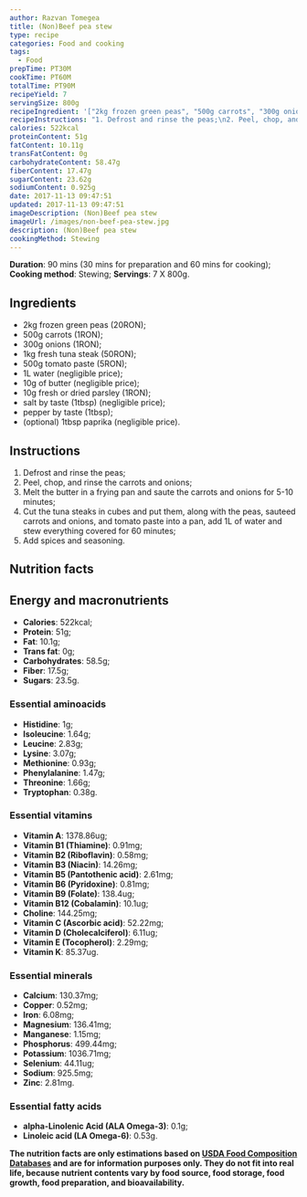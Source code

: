 ```yaml
---
author: Razvan Tomegea
title: (Non)Beef pea stew
type: recipe
categories: Food and cooking
tags:
  - Food
prepTime: PT30M
cookTime: PT60M
totalTime: PT90M
recipeYield: 7
servingSize: 800g
recipeIngredient: '["2kg frozen green peas", "500g carrots", "300g onions", "1kg fresh tuna steak", "500g tomato paste", "1L water", "10g of butter", "10g fresh or dried parsley", "salt by taste (1tbsp)", "pepper by taste (1tbsp)", "(optional) 1tbsp paprika"]'
recipeInstructions: "1. Defrost and rinse the peas;\n2. Peel, chop, and rinse the carrots and onions;\n3. Melt the butter in a frying pan and saute the carrots and onions for 5-10 minutes;\n4. Cut the tuna steaks in cubes and put them, along with the peas, sauteed carrots and onions, and tomato  paste into a pan, add 1L of water and stew everything covered for 60 minutes;\n5. Add spices and seasoning."
calories: 522kcal
proteinContent: 51g
fatContent: 10.11g
transFatContent: 0g
carbohydrateContent: 58.47g
fiberContent: 17.47g
sugarContent: 23.62g
sodiumContent: 0.925g
date: 2017-11-13 09:47:51
updated: 2017-11-13 09:47:51
imageDescription: (Non)Beef pea stew
imageUrl: /images/non-beef-pea-stew.jpg
description: (Non)Beef pea stew
cookingMethod: Stewing
---
```

**Duration**: 90 mins (30 mins for preparation and 60 mins for cooking);
**Cooking method**: Stewing;
**Servings**: 7 X 800g.

## Ingredients
- 2kg frozen green peas (20RON);
- 500g carrots (1RON);
- 300g onions (1RON);
- 1kg fresh tuna steak (50RON);
- 500g tomato paste (5RON);
- 1L water (negligible price);
- 10g of butter (negligible price);
- 10g fresh or dried parsley (1RON);
- salt by taste (1tbsp) (negligible price);
- pepper by taste (1tbsp);
- (optional) 1tbsp paprika (negligible price).
<!-- more -->

## Instructions
1. Defrost and rinse the peas;
2. Peel, chop, and rinse the carrots and onions;
3. Melt the butter in a frying pan and saute the carrots and onions for 5-10 minutes;
4. Cut the tuna steaks in cubes and put them, along with the peas, sauteed carrots and onions, and tomato  paste into a pan, add 1L of water and stew everything covered for 60 minutes;
5. Add spices and seasoning.

## Nutrition facts
## Energy and macronutrients
- **Calories**: 522kcal;
- **Protein**: 51g;
- **Fat**: 10.1g;
- **Trans fat**: 0g;
- **Carbohydrates**: 58.5g;
- **Fiber**: 17.5g;
- **Sugars**: 23.5g.

### Essential aminoacids
- **Histidine**: 1g;
- **Isoleucine**: 1.64g;
- **Leucine**: 2.83g;
- **Lysine**: 3.07g;
- **Methionine**: 0.93g;
- **Phenylalanine**: 1.47g;
- **Threonine**: 1.66g;
- **Tryptophan**: 0.38g.

### Essential vitamins
- **Vitamin A**: 1378.86ug;
- **Vitamin B1 (Thiamine)**: 0.91mg;
- **Vitamin B2 (Riboflavin)**: 0.58mg;
- **Vitamin B3 (Niacin)**: 14.26mg;
- **Vitamin B5 (Pantothenic acid)**: 2.61mg;
- **Vitamin B6 (Pyridoxine)**: 0.81mg;
- **Vitamin B9 (Folate)**: 138.4ug;
- **Vitamin B12 (Cobalamin)**: 10.1ug;
- **Choline**: 144.25mg;
- **Vitamin C (Ascorbic acid)**: 52.22mg;
- **Vitamin D (Cholecalciferol)**: 6.11ug;
- **Vitamin E (Tocopherol)**: 2.29mg;
- **Vitamin K**: 85.37ug.

### Essential minerals
- **Calcium**: 130.37mg;
- **Copper**: 0.52mg;
- **Iron**: 6.08mg;
- **Magnesium**: 136.41mg;
- **Manganese**: 1.15mg;
- **Phosphorus**: 499.44mg;
- **Potassium**: 1036.71mg;
- **Selenium**: 44.11ug;
- **Sodium**: 925.5mg;
- **Zinc**: 2.81mg.

### Essential fatty acids
- **alpha-Linolenic Acid (ALA Omega-3)**: 0.1g;
- **Linoleic acid (LA Omega-6)**: 0.53g.

**The nutrition facts are only estimations based on [USDA Food Composition Databases](https://ndb.nal.usda.gov/ndb/search/list) and are for information purposes only. They do not fit into real life, because nutrient contents vary by food source, food storage, food growth, food preparation, and bioavailability.**
